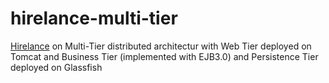# hirelance-multi-tier

[Hirelance](http://hirelance-goodbytes.rhcloud.com/) on Multi-Tier distributed architectur with Web Tier deployed on Tomcat and Business Tier (implemented with EJB3.0) and Persistence Tier deployed on Glassfish
